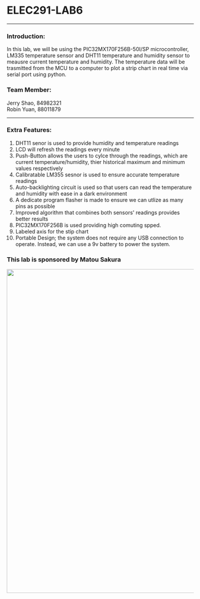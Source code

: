 # ELEC291-LAB6

------------

### Introduction:

In this lab, we will be using the PIC32MX170F256B-50I/SP microcontroller, LM335 temperature sensor and DHT11 temperature and humidity sensor to meausre current temperature and humidity. The temperature data will be trasmitted from the MCU to a computer to plot a strip chart in real time via serial port using python.

### Team Member:
Jerry Shao, 84982321 \
Robin Yuan, 88011879

------------

### Extra Features:

1. DHT11 senor is used to provide humidity and temperature readings
2. LCD will refresh the readings every minute
3. Push-Button allows the users to cylce through the readings, which are current temperature/humidity, thier historical maximum and minimum values respectively
4. Calibratable LM355 sesnor is used to ensure accurate temperature readings 
5. Auto-backlighting circuit is used so that users can read the temperature and humidity with ease in a dark environment
6. A dedicate program flasher is made to ensure we can utlize as many pins as possible
7. Improved algorithm that combines both sensors' readings provides better results
8. PIC32MX170F256B is used providing high comuting spped.
9. Labeled axis for the stip chart
10. Portable Design; the system does not require any USB connection to operate. Instead, we can use a 9v battery to power the system.


### This lab is sponsored by Matou Sakura

<img src="https://user-images.githubusercontent.com/68177491/111581768-1a7a1b00-8777-11eb-8804-cf1e24364a15.jpeg" width="627" height="872"/>

